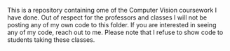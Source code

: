 This is a repository containing ome of the Computer Vision coursework I have done. Out of respect for the professors and classes I will not be posting any of my own code to this folder. If you are interested in seeing any of my code, reach out to me. Please note that I refuse to show code to students taking these classes.
